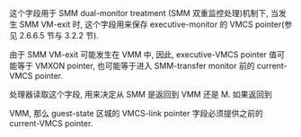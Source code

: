
这个字段用于 SMM dual-monitor treatment (SMM 双重监控处理)机制下, 当发生  SMM VM-exit 时, 这个字段用来保存 executive-monitor 的 VMCS pointer(参见 2.6.6.5 节与 3.2.2 节).

由于 SMM VM-exit 可能发生在 VMM 中, 因此, executive-VMCS pointer 值可能等于  VMXON pointer, 也可能等于进入 SMM-transfer monitor 前的 current-VMCS pointer.

处理器读取这个字段, 用来决定从 SMM 是返回到 VMM 还是 M. 如果返回到

VMM, 那么 guest-state 区城的 VMCS-link pointer 字段必须提供之前的 current-VMCS pointer.